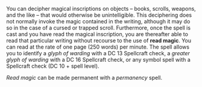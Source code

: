 You can decipher magical inscriptions on objects – books, scrolls, weapons, and the like – that would otherwise be unintelligible. This deciphering does not normally invoke the magic contained in the writing, although it may do so in the case of a cursed or trapped scroll. Furthermore, once the spell is cast and you have read the magical inscription, you are thereafter able to read that particular writing without recourse to the use of **read magic**. You can read at the rate of one page (250 words) per minute. The spell allows you to identify a *glyph of warding* with a DC 13 Spellcraft check, a *greater glyph of warding* with a DC 16 Spellcraft check, or any symbol spell with a Spellcraft check (DC 10 + spell level).

*Read magic* can be made permanent with a *permanency* spell.